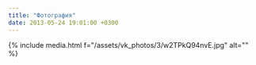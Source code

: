 ```yaml
---
title: "Фотография"
date: 2013-05-24 19:01:00 +0300
---
```



{% include media.html f="/assets/vk_photos/3/w2TPkQ94nvE.jpg" alt="" %}
